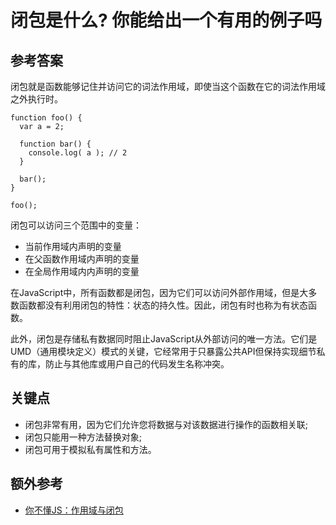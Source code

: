 # 闭包是什么? 你能给出一个有用的例子吗

## 参考答案

闭包就是函数能够记住并访问它的词法作用域，即使当这个函数在它的词法作用域之外执行时。

```es6
function foo() {
  var a = 2;

  function bar() {
    console.log( a ); // 2
  }

  bar();
}

foo();
```

闭包可以访问三个范围中的变量：

* 当前作用域内声明的变量
* 在父函数作用域内声明的变量
* 在全局作用域内内声明的变量

在JavaScript中，所有函数都是闭包，因为它们可以访问外部作用域，但是大多数函数都没有利用闭包的特性：状态的持久性。因此，闭包有时也称为有状态函数。

此外，闭包是存储私有数据同时阻止JavaScript从外部访问的唯一方法。它们是UMD（通用模块定义）模式的关键，它经常用于只暴露公共API但保持实现细节私有的库，防止与其他库或用户自己的代码发生名称冲突。

## 关键点

* 闭包非常有用，因为它们允许您将数据与对该数据进行操作的函数相关联;
* 闭包只能用一种方法替换对象;
* 闭包可用于模拟私有属性和方法。

## 额外参考

* [你不懂JS：作用域与闭包](https://github.com/getify/You-Dont-Know-JS/blob/1ed-zh-CN/scope%20&%20closures/README.md#you-dont-know-js-scope--closures)

<!-- tags: (javascript) -->
